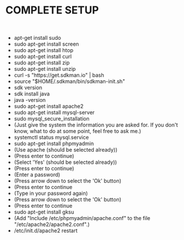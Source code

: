 # COMPLETE SETUP

<br>

<ul>
  <li>apt-get install sudo</li>
  <li>sudo apt-get install screen</li>
  <li>sudo apt-get install htop</li>
  <li>sudo apt-get install curl</li>
  <li>sudo apt-get install zip</li>
  <li>sudo apt-get install unzip</li>
  <li>curl -s "https://get.sdkman.io" | bash</li>
  <li>source "$HOME/.sdkman/bin/sdkman-init.sh"</li>
  <li>sdk version</li>
  <li>sdk install java</li>
  <li>java -version</li>
  <li>sudo apt-get install apache2</li>
  <li>sudo apt-get install mysql-server</li>
  <li>sudo mysql_secure_installation</li>
  <li>(Just give the system the information you are asked for. If you don't know, what to do at some point, feel free to ask me.)</li>
  <li>systemctl status mysql.service</li>
  <li>sudo apt-get install phpmyadmin</li>
  <li>(Use apache (should be selected already))</li>
  <li>(Press enter to continue)</li>
  <li>(Select 'Yes' (should be selected already))</li>
  <li>(Press enter to continue)</li>
  <li>(Enter a password)</li>
  <li>(Press arrow down to select the 'Ok' button)</li>
  <li>(Press enter to continue</li>
  <li>(Type in your password again)</li>
  <li>(Press arrow down to select the 'Ok' button)</li>
  <li>(Press enter to continue</li>
  <li>sudo apt-get install gksu</li>
  <li>(Add "Include /etc/phpmyadmin/apache.conf" to the file "/etc/apache2/apache2.conf".)</li>
  <li>/etc/init.d/apache2 restart</li>
</ul>

